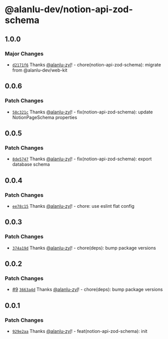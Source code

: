 # @alanlu-dev/notion-api-zod-schema

## 1.0.0

### Major Changes

- [`d2171f6`](https://github.com/alanlu-dev/notion-kit/commit/d2171f6c4f23207a2c66c26d6b06e0eaf5204ab3) Thanks [@alanlu-zyl](https://github.com/alanlu-zyl)! - chore(notion-api-zod-schema): migrate from @alanlu-dev/web-kit

## 0.0.6

### Patch Changes

- [`58c321c`](https://github.com/alanlu-dev/web-kit/commit/58c321ce0c627ec0769b95b4860a51e98429b6bd) Thanks [@alanlu-zyl](https://github.com/alanlu-zyl)! - fix(notion-api-zod-schema): update NotionPageSchema properties

## 0.0.5

### Patch Changes

- [`8de5747`](https://github.com/alanlu-dev/web-kit/commit/8de5747735fd7b23823380516665420a358a6a7d) Thanks [@alanlu-zyl](https://github.com/alanlu-zyl)! - fix(notion-api-zod-schema): export database schema

## 0.0.4

### Patch Changes

- [`ee78c15`](https://github.com/alanlu-dev/web-kit/commit/ee78c1513de2aeb2058ffe01adb3d3109a321af5) Thanks [@alanlu-zyl](https://github.com/alanlu-zyl)! - chore: use eslint flat config

## 0.0.3

### Patch Changes

- [`374a19d`](https://github.com/alanlu-dev/web-kit/commit/374a19d97b51ad7011016835e78191828c3d49e8) Thanks [@alanlu-zyl](https://github.com/alanlu-zyl)! - chore(deps): bump package versions

## 0.0.2

### Patch Changes

- [#9](https://github.com/alanlu-dev/web-kit/pull/9) [`3663a4d`](https://github.com/alanlu-dev/web-kit/commit/3663a4d77ed642cadb88738a9befd352a41cf3c4) Thanks [@alanlu-zyl](https://github.com/alanlu-zyl)! - chore(deps): bump package versions

## 0.0.1

### Patch Changes

- [`929e2aa`](https://github.com/alanlu-dev/web-kit/commit/929e2aacfb137eb27e46743c92d861d321217a04) Thanks [@alanlu-zyl](https://github.com/alanlu-zyl)! - feat(notion-api-zod-schema): init
